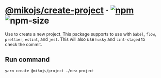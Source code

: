 # [@mikojs/create-project][website] · <!-- badges.start -->[![npm][npm-image]][npm-link] ![npm-size][npm-size-image]

[npm-image]: https://img.shields.io/npm/v/@mikojs/create-project.svg
[npm-link]: https://www.npmjs.com/package/@mikojs/create-project
[npm-size-image]: https://img.shields.io/bundlephobia/minzip/@mikojs/create-project.svg

<!-- badges.end -->

[website]: https://mikojs.github.io/core/create-project

Use to create a new project. This package supports to use with `babel`, `flow`, `prettier`, `eslint`, and `jest`. This will also use `husky` and `lint-staged` to check the commit.

## Run command

```sh
yarn create @mikojs/project ./new-project
```
